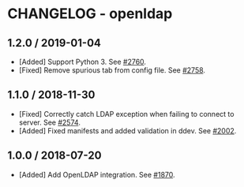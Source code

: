 # CHANGELOG - openldap

## 1.2.0 / 2019-01-04

* [Added] Support Python 3. See [#2760](https://github.com/DataDog/integrations-core/pull/2760).
* [Fixed] Remove spurious tab from config file. See [#2758](https://github.com/DataDog/integrations-core/pull/2758).

## 1.1.0 / 2018-11-30

* [Fixed] Correctly catch LDAP exception when failing to connect to server. See [#2574](https://github.com/DataDog/integrations-core/pull/2574).
* [Added] Fixed manifests and added validation in ddev. See [#2002](https://github.com/DataDog/integrations-core/pull/2002).

## 1.0.0 / 2018-07-20

* [Added] Add OpenLDAP integration. See [#1870](https://github.com/DataDog/integrations-core/pull/1870).